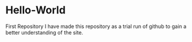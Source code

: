 # Hello-World
First Repository
I have made this repository as a trial run of github to gain a better understanding of the site.
